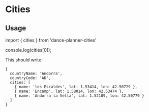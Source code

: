 # Cities

## Usage
import { cities } from 'dance-planner-cities'

console.log(cities[0]);

This should write:
```
{
  countryName: 'Andorra',
  countryCode: 'AD',
  cities: [
    { name: 'les Escaldes', lat: 1.53414, lon: 42.50729 },
    { name: 'Encamp', lat: 1.58014, lon: 42.53474 },
    { name: 'Andorra la Vella', lat: 1.52109, lon: 42.50779 }
  ]
}
```
